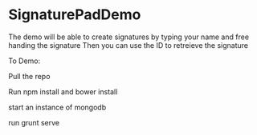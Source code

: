 # SignaturePadDemo
The demo will be able to create signatures by typing your name and free handing the signature
Then you can use the ID to retreieve the signature 

To Demo:

Pull the repo
 
Run npm install and bower install

start an instance of mongodb

run grunt serve
 
